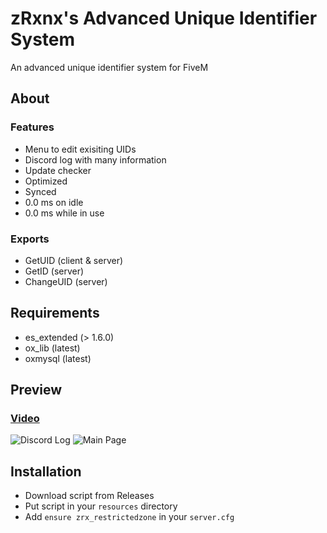 # zRxnx's Advanced Unique Identifier System

An advanced unique identifier system for FiveM

## About

### Features

- Menu to edit exisiting UIDs
- Discord log with many information
- Update checker
- Optimized
- Synced
- 0.0 ms on idle
- 0.0 ms while in use

### Exports

- GetUID (client & server)
- GetID (server)
- ChangeUID (server)

## Requirements

- es_extended (> 1.6.0)
- ox_lib (latest)
- oxmysql (latest)

## Preview

### [Video](https://youtu.be/6CzgZKzR0zY?si=dYRg81a6lwhEq6d0)

![Discord Log](https://i.imgur.com/OLi4beP.png)
![Main Page](https://i.imgur.com/0obglWF.png)

## Installation

- Download script from Releases
- Put script in your `resources` directory
- Add `ensure zrx_restrictedzone` in your `server.cfg`

